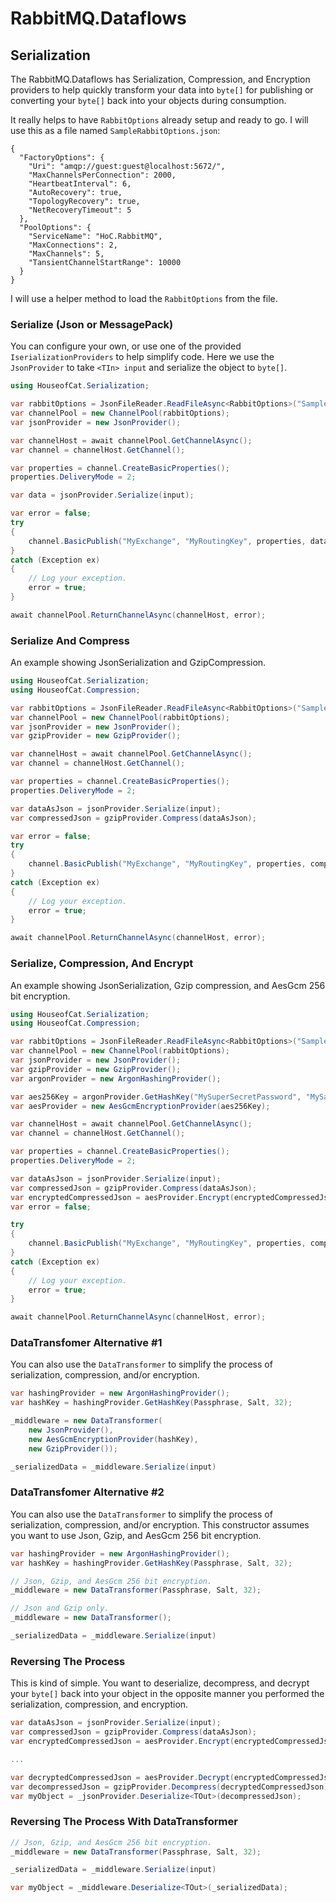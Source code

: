 ﻿# RabbitMQ.Dataflows
## Serialization

The RabbitMQ.Dataflows has Serialization, Compression, and Encryption providers to help quickly
transform your data into `byte[]` for publishing or converting your `byte[]` back into your
objects during consumption.


It really helps to have `RabbitOptions` already setup and ready to go.
I will use this as a file named `SampleRabbitOptions.json`:
```
{
  "FactoryOptions": {
    "Uri": "amqp://guest:guest@localhost:5672/",
    "MaxChannelsPerConnection": 2000,
    "HeartbeatInterval": 6,
    "AutoRecovery": true,
    "TopologyRecovery": true,
    "NetRecoveryTimeout": 5
  },
  "PoolOptions": {
    "ServiceName": "HoC.RabbitMQ",
    "MaxConnections": 2,
    "MaxChannels": 5,
    "TansientChannelStartRange": 10000
  }
}
```

I will use a helper method to load the `RabbitOptions` from the file.

### Serialize (Json or MessagePack)
You can configure your own, or use one of the provided `IserializationProviders`
to help simplify code. Here we use the `JsonProvider` to take `<TIn> input` and
serialize the object to `byte[]`.
```csharp
using HouseofCat.Serialization;

var rabbitOptions = JsonFileReader.ReadFileAsync<RabbitOptions>("SampleRabbitOptions.json");
var channelPool = new ChannelPool(rabbitOptions);
var jsonProvider = new JsonProvider();

var channelHost = await channelPool.GetChannelAsync();
var channel = channelHost.GetChannel();

var properties = channel.CreateBasicProperties();
properties.DeliveryMode = 2;

var data = jsonProvider.Serialize(input);

var error = false;
try
{
    channel.BasicPublish("MyExchange", "MyRoutingKey", properties, data);
}
catch (Exception ex)
{
    // Log your exception.
    error = true;
}

await channelPool.ReturnChannelAsync(channelHost, error);
```

### Serialize And Compress
An example showing JsonSerialization and GzipCompression.
```csharp
using HouseofCat.Serialization;
using HouseofCat.Compression;

var rabbitOptions = JsonFileReader.ReadFileAsync<RabbitOptions>("SampleRabbitOptions.json");
var channelPool = new ChannelPool(rabbitOptions);
var jsonProvider = new JsonProvider();
var gzipProvider = new GzipProvider();

var channelHost = await channelPool.GetChannelAsync();
var channel = channelHost.GetChannel();

var properties = channel.CreateBasicProperties();
properties.DeliveryMode = 2;

var dataAsJson = jsonProvider.Serialize(input);
var compressedJson = gzipProvider.Compress(dataAsJson);

var error = false;
try
{
    channel.BasicPublish("MyExchange", "MyRoutingKey", properties, compressedJson);
}
catch (Exception ex)
{
    // Log your exception.
    error = true;
}

await channelPool.ReturnChannelAsync(channelHost, error);
```

### Serialize, Compression, And Encrypt
An example showing JsonSerialization, Gzip compression, and AesGcm 256 bit encryption.
```csharp
using HouseofCat.Serialization;
using HouseofCat.Compression;

var rabbitOptions = JsonFileReader.ReadFileAsync<RabbitOptions>("SampleRabbitOptions.json");
var channelPool = new ChannelPool(rabbitOptions);
var jsonProvider = new JsonProvider();
var gzipProvider = new GzipProvider();
var argonProvider = new ArgonHashingProvider();

var aes256Key = argonProvider.GetHashKey("MySuperSecretPassword", "MySaltySaltSalt", size: 32);
var aesProvider = new AesGcmEncryptionProvider(aes256Key);

var channelHost = await channelPool.GetChannelAsync();
var channel = channelHost.GetChannel();

var properties = channel.CreateBasicProperties();
properties.DeliveryMode = 2;

var dataAsJson = jsonProvider.Serialize(input);
var compressedJson = gzipProvider.Compress(dataAsJson);
var encryptedCompressedJson = aesProvider.Encrypt(encryptedCompressedJson);
var error = false;

try
{
    channel.BasicPublish("MyExchange", "MyRoutingKey", properties, compressedJson);
}
catch (Exception ex)
{
    // Log your exception.
    error = true;
}

await channelPool.ReturnChannelAsync(channelHost, error);
```

### DataTransfomer Alternative #1
You can also use the `DataTransformer` to simplify the process of serialization, compression, and/or encryption.
```csharp
var hashingProvider = new ArgonHashingProvider();
var hashKey = hashingProvider.GetHashKey(Passphrase, Salt, 32);

_middleware = new DataTransformer(
    new JsonProvider(),
    new AesGcmEncryptionProvider(hashKey),
    new GzipProvider());

_serializedData = _middleware.Serialize(input)
```

### DataTransfomer Alternative #2
You can also use the `DataTransformer` to simplify the process of serialization, compression, and/or encryption.
This constructor assumes you want to use Json, Gzip, and AesGcm 256 bit encryption.
```csharp
var hashingProvider = new ArgonHashingProvider();
var hashKey = hashingProvider.GetHashKey(Passphrase, Salt, 32);

// Json, Gzip, and AesGcm 256 bit encryption.
_middleware = new DataTransformer(Passphrase, Salt, 32);

// Json and Gzip only.
_middleware = new DataTransformer();

_serializedData = _middleware.Serialize(input)
```

### Reversing The Process
This is kind of simple. You want to deserialize, decompress, and decrypt your `byte[]` back into your object
in the opposite manner you performed the serialization, compression, and encryption.
```csharp
var dataAsJson = jsonProvider.Serialize(input);
var compressedJson = gzipProvider.Compress(dataAsJson);
var encryptedCompressedJson = aesProvider.Encrypt(encryptedCompressedJson);

...

var decryptedCompressedJson = aesProvider.Decrypt(encryptedCompressedJson);
var decompressedJson = gzipProvider.Decompress(decryptedCompressedJson);
var myObject = _jsonProvider.Deserialize<TOut>(decompressedJson);
```

### Reversing The Process With DataTransformer
```csharp
// Json, Gzip, and AesGcm 256 bit encryption.
_middleware = new DataTransformer(Passphrase, Salt, 32);

_serializedData = _middleware.Serialize(input)

var myObject = _middleware.Deserialize<TOut>(_serializedData);
```